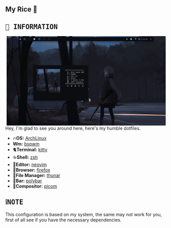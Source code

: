 <h2 align="left"> My Rice 🍚 </h2>

## <samp>🌸 INFORMATION </samp>
<img src="./screenshots/My Rice.png" alt="Rice Showcase" align="right" width="500px">
<p>Hey, I'm glad to see you around here, here's my humble dotfiles. </p>

- 🔥**OS:** [ArchLinux](https://archlinux.org/)
- **Wm:** [bspwm](https://github.com/baskerville/bspwm)
- 🐈**Terminal:** [kitty](https://github.com/kovidgoyal/kitty)
- ☕**Shell:** [zsh](https://www.zsh.org/)
- 📝**Editor:** [neovim](https://github.com/neovim/neovim)
- 🌊**Browser:** [firefox](https://www.mozilla.org/en-US/firefox)
- 📂**File Manager:** [thunar](https://github.com/xfce-mirror/thunar)
- 💨**Bar:** [polybar](https://github.com/polybar/polybar)
- 🔭**Compositor:** [picom](https://github.com/yshui/picom)


## <samp>❕NOTE</samp>
 <p>This configuration is based on my system, the same may not work for you, first of all see if you have the necessary dependencies.</p>




